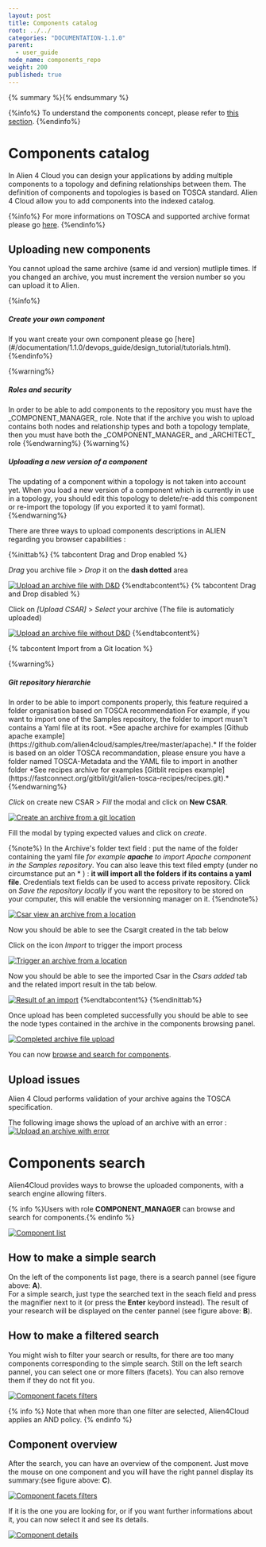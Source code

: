 ```yaml
---
layout: post
title: Components catalog
root: ../../
categories: "DOCUMENTATION-1.1.0"
parent: 
  - user_guide
node_name: components_repo
weight: 200
published: true
---
```




{% summary %}{% endsummary %}

{%info%}
To understand the components concept, please refer to [this section](#/documentation/1.1.0/concepts/components.html).
{%endinfo%}

# Components catalog

In Alien 4 Cloud you can design your applications by adding multiple components to a topology and defining relationships between them. The definition of components and topologies is based on TOSCA standard. Alien 4 Cloud allow you to add components into the indexed catalog.

{%info%}
For more informations on TOSCA and supported archive format please go [here](#/documentation/1.1.0/devops_guide/tosca_concepts.html).
{%endinfo%}

## Uploading new components

You cannot upload the same archive (same id and version) mutliple times. If you changed an archive, you must increment the version number so you can upload it to Alien.

{%info%}
<h5>Create your own component</h5>
If you want create your own component please go [here](#/documentation/1.1.0/devops_guide/design_tutorial/tutorials.html).
{%endinfo%}

{%warning%}
<h5>Roles and security</h5>
In order to be able to add components to the repository you must have the _COMPONENT_MANAGER_ role. Note that if the archive you wish to upload contains both nodes and relationship types and both a topology template, then you must have both the _COMPONENT_MANAGER_ and _ARCHITECT_ role
{%endwarning%}
{%warning%}
<h5>Uploading a new version of a component</h5>
The updating of a component within a topology is not taken into account yet. When you load a new version of a component which is currently in use in a topology, you should edit this topology to delete/re-add this component or re-import the topology (if you exported it to yaml format).
{%endwarning%}

There are three ways to upload components descriptions in ALIEN regarding you browser capabilities :

{%inittab%}
{% tabcontent Drag and Drop enabled %}

*Drag* you archive file > *Drop* it on the **dash dotted** area

[![Upload an archive file with D&D](../../images/components_guide/upload-components-en.png)](../../images/components_guide/upload-components-en.png)
{%endtabcontent%}
{% tabcontent Drag and Drop disabled %}

Click on *[Upload CSAR]* > *Select* your archive (The file is automaticly uploaded)

[![Upload an archive file without D&D](../../images/components_guide/upload-components-button-en.png)](../../images/components_guide/upload-components-button-en.png)
{%endtabcontent%}

{% tabcontent Import from a Git location %}

{%warning%}
<h5>Git repository hierarchie</h5>
In order to be able to import components properly, this feature required a folder organisation based on TOSCA recommendation
For example, if you want to import one of the Samples repository, the folder to import musn't contains a Yaml file at its root.
*See apache archive for examples  [Github apache example](https://github.com/alien4cloud/samples/tree/master/apache).*
If the folder is based on an older TOSCA recommandation, please ensure you have a folder named TOSCA-Metadata and the YAML file to import in another folder
*See recipes archive for examples [Gitblit recipes example](https://fastconnect.org/gitblit/git/alien-tosca-recipes/recipes.git).*
{%endwarning%}


*Click* on create new CSAR > *Fill* the modal and click on **New CSAR**.

[![Create an archive from a git location](../../images/components_guide/csar-list-view.png)](../../images/components_guide/csar-list-view.png)

Fill the modal by typing expected values and click on *create*.

{%note%}
In the Archive's folder text field : put the name of the folder containing the yaml file *for example **apache** to import Apache component in the Samples repository*.
You can also leave this text filed empty (under no circumstance put an * ) : **it will import all the folders if its contains a yaml file**.
Credentials text fields can be used to access private repository.
Click on *Save the repository locally* if you want the repository to be stored on your computer, this will enable the versionning manager on it.
{%endnote%}

[![Csar view an archive from a location](../../images/components_guide/csar-modal-v2.png)](../../images/components_guide/csar-modal-v2.png)

Now you should be able to see the Csargit created in the tab below

Click on the icon *Import* to trigger the import process

[![Trigger an archive from a location](../../images/components_guide/csar-tab-view.png)](../../images/components_guide/csar-tab-view.png)

Now you should be able to see the imported Csar in the *Csars added* tab and the related import result in the tab below.

[![Result of an import](../../images/components_guide/csar-import-resultV2.png)](../../images/components_guide/csar-import-resultV2.png)
{%endtabcontent%}
{%endinittab%}

Once upload has been completed successfully you should be able to see the node types contained in the archive in the components browsing panel.

[![Completed  archive file upload](../../images/components_guide/upload-components-finished-en.png)](../../images/components_guide/upload-components-finished-en.png)

You can now [browse and search for components](#/documentation/1.1.0/user_guide/components/components_search.html).

## Upload issues

Alien 4 Cloud performs validation of your archive agains the TOSCA specification.

The following image shows the upload of an archive with an error :
[![Upload an archive with error](../../images/components_guide/csar-upload-errors.png)](../../images/components_guide/csar-upload-errors.png)

# Components search

Alien4Cloud  provides ways to browse the uploaded components, with a search engine allowing filters.

{% info %}Users with role **COMPONENT_MANAGER** can browse and search for components.{% endinfo %}

[![Component list](../../images/components_guide/components-list-en.png)](../../images/components_guide/components-list-en.png)

## How to make a simple search

On the left of the components list page, there is a search pannel (see figure above: **A**).<br>
For a  simple search, just type the searched text in the seach field and press the magnifier next to it (or press the **Enter** keybord instead). The result of your research will be displayed on the center pannel (see figure above: **B**).

## How to make a filtered search

You might wish to filter your search or results, for there are too many components corresponding to the simple search.
Still on the left search pannel, you can select one or more filters (facets). You can also remove them if they do not fit you.

[![Component facets filters](../../images/components_guide/components-list-search-facets.png)](../../images/components_guide/components-list-search-facets.png)


{% info %}
Note that when more than one filter are selected, Alien4Cloud applies an AND policy.
{% endinfo %}

## Component overview

After the search, you can have an overview of the component. Just move the mouse on one component and you will have the right pannel display its summary:(see figure above: **C**).

[![Component facets filters](../../images/components_guide/components-overview.png)](../../images/components_guide/components-overview.png)

If it is the one you are looking for, or if you want further informations about it, you can now select it and see its details.

[![Component details](../../images/components_guide/component-details.png)](../../images/components_guide/component-details.png)
